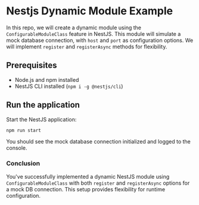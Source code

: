 # Nestjs Dynamic Module Example

In this repo, we will create a dynamic module using the `ConfigurableModuleClass` feature in NestJS. This module will simulate a mock database connection, with `host` and `port` as configuration options. We will implement `register` and `registerAsync` methods for flexibility.

## Prerequisites

- Node.js and npm installed
- NestJS CLI installed (`npm i -g @nestjs/cli`)

## Run the application

Start the NestJS application:

```bash
npm run start
```

You should see the mock database connection initialized and logged to the console.

### Conclusion

You've successfully implemented a dynamic NestJS module using `ConfigurableModuleClass` with both `register` and `registerAsync` options for a mock DB connection. This setup provides flexibility for runtime configuration.
